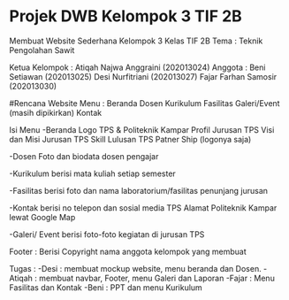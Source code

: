 # Projek DWB Kelompok 3 TIF 2B
Membuat Website Sederhana
Kelompok 3
Kelas TIF 2B
Tema : Teknik Pengolahan Sawit

Ketua Kelompok : Atiqah Najwa Anggraini (202013024)
Anggota :
Beni Setiawan (202013025)
Desi Nurfitriani (202013027)
Fajar Farhan Samosir (202013030)

#Rencana Website 
Menu : Beranda
       Dosen
       Kurikulum
       Fasilitas
       Galeri/Event (masih dipikirkan)
       Kontak
       
Isi Menu
-Beranda
Logo TPS & Politeknik Kampar
Profil Jurusan TPS
Visi dan Misi Jurusan TPS
Skill Lulusan TPS
Patner Ship (logonya saja)

-Dosen
Foto dan biodata dosen pengajar

-Kurikulum
berisi mata kuliah setiap semester

-Fasilitas
berisi foto dan nama laboratorium/fasilitas penunjang jurusan

-Kontak
berisi no telepon dan sosial media TPS
Alamat Politeknik Kampar lewat Google Map

-Galeri/ Event
berisi foto-foto kegiatan di jurusan TPS

Footer : Berisi Copyright nama anggota kelompok yang membuat

Tugas : 
-Desi : membuat mockup website, menu beranda dan Dosen.
-Atiqah : membuat navbar, Footer, menu Galeri dan Laporan
-Fajar : Menu Fasilitas dan Kontak
-Beni : PPT dan menu Kurikulum
